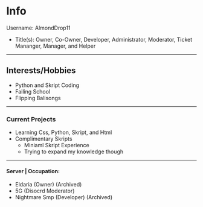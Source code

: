 # Info #
Username: AlmondDrop11
* Title(s): Owner, Co-Owner, Developer, Administrator, Moderator, Ticket Mananger, Manager, and Helper

- - - -

## Interests/Hobbies ##

* Python and Skript Coding
* Failing School
* Flipping Balisongs

- - - -

### Current Projects ###

* Learning Css, Python, Skript, and Html
* Complimentary Skripts
  * Miniaml Skript Experience
   * Trying to expand my knowledge though

- - - -

#### Server | Occupation: ####

* Eldaria (Owner) (Archived)
* 5G (Disocrd Moderator)
* Nightmare Smp (Developer) (Archived)
